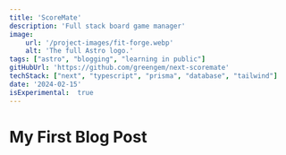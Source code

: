 ```yaml
---
title: 'ScoreMate'
description: 'Full stack board game manager'
image:
    url: '/project-images/fit-forge.webp'
    alt: 'The full Astro logo.'
tags: ["astro", "blogging", "learning in public"]
gitHubUrl: 'https://github.com/greengem/next-scoremate'
techStack: ["next", "typescript", "prisma", "database", "tailwind"]
date: '2024-02-15'
isExperimental:  true
---
```

# My First Blog Post